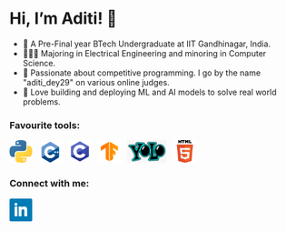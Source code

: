 # Hi, I’m Aditi! 👋
- 🚀 A Pre-Final year BTech Undergraduate at IIT Gandhinagar, India.
- 👨🏻‍🎓 Majoring in Electrical Engineering and minoring in Computer Science.
- 🌱 Passionate about competitive programming. I go by the name "aditi_dey29" on various online judges.
- 👀 Love building and deploying ML and AI models to solve real world problems.

### Favourite tools:
<p align="left"> 
  <img height="40" src="python.png">&nbsp;&nbsp;
  <img height="40" src="c++.png">&nbsp;&nbsp;
  <img height="40" src="c.png">&nbsp;&nbsp;
  <img height="40" src="tf.png">&nbsp;&nbsp;
  <img height="40" src="yolo.png">&nbsp;&nbsp;
  <img height="40" src="html.png">&nbsp;&nbsp;
  
</p>

### Connect with me:
<p align="left"> 
  <a href="https://www.linkedin.com/in/aditi-dey-609333204/" target="blank"><img height="40" src="linkedin.png"></a>&nbsp;&nbsp;
</p>

<!---
aditi-dey29/aditi-dey29 is a ✨ special ✨ repository because its `README.md` (this file) appears on your GitHub profile.
You can click the Preview link to take a look at your changes.
--->
